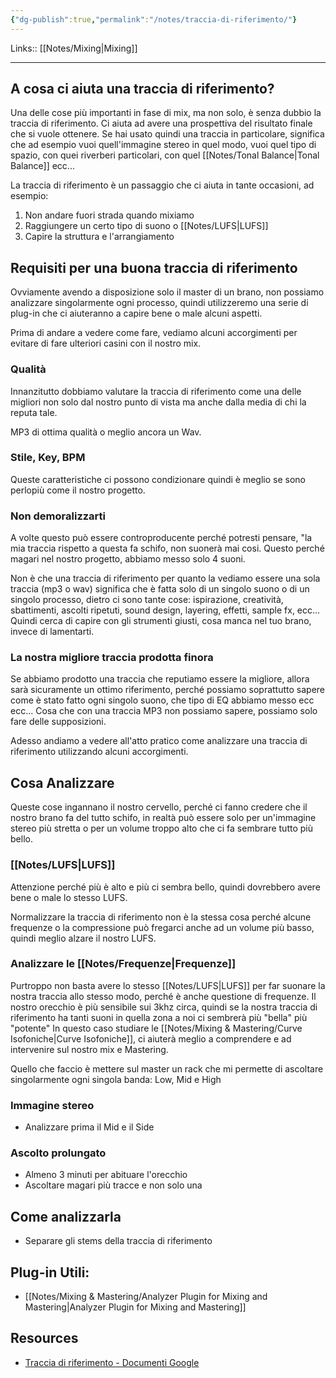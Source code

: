 ```yaml
---
{"dg-publish":true,"permalink":"/notes/traccia-di-riferimento/"}
---
```


Links:: [[Notes/Mixing\|Mixing]]

---
## A cosa ci aiuta una traccia di riferimento?

Una delle cose più importanti in fase di mix, ma non solo, è senza dubbio la traccia di riferimento. Ci aiuta ad avere una prospettiva del risultato finale che si vuole ottenere. 
Se hai usato quindi una traccia in particolare, significa che ad esempio vuoi quell'immagine stereo in quel modo, vuoi quel tipo di spazio, con quei riverberi particolari, con quel [[Notes/Tonal Balance\|Tonal Balance]] ecc...

La traccia di riferimento è un passaggio che ci aiuta in tante occasioni, ad esempio:
1. Non andare fuori strada quando mixiamo
2. Raggiungere un certo tipo di suono o [[Notes/LUFS\|LUFS]]
3. Capire la struttura e l'arrangiamento


## Requisiti per una buona traccia di riferimento

Ovviamente avendo a disposizione solo il master di un brano, non possiamo analizzare singolarmente ogni processo, quindi utilizzeremo una serie di plug-in che ci aiuteranno a capire bene o male alcuni aspetti.

Prima di andare a vedere come fare, vediamo alcuni accorgimenti per evitare di fare ulteriori casini con il nostro mix.

### Qualità

Innanzitutto dobbiamo valutare la traccia di riferimento come una delle migliori non solo dal nostro punto di vista ma anche dalla media di chi la reputa tale.

MP3 di ottima qualità o meglio ancora un Wav.

### Stile, Key, BPM

Queste caratteristiche ci possono condizionare quindi è meglio se sono perlopiù come il nostro progetto.

### Non demoralizzarti

A volte questo può essere controproducente perché potresti pensare, "la mia traccia rispetto a questa fa schifo, non suonerà mai cosi. Questo perché magari nel nostro progetto, abbiamo messo solo 4 suoni.

Non è che una traccia di riferimento per quanto la vediamo essere una sola traccia (mp3 o wav) significa che è fatta solo di un singolo suono o di un singolo processo, dietro ci sono tante cose: ispirazione, creatività, sbattimenti, ascolti ripetuti, sound design, layering, effetti, sample fx, ecc... Quindi cerca di capire con gli strumenti giusti, cosa manca nel tuo brano, invece di lamentarti.

### La nostra migliore traccia prodotta finora

Se abbiamo prodotto una traccia che reputiamo essere la migliore, allora sarà sicuramente un ottimo riferimento, perché possiamo soprattutto sapere come è stato fatto ogni singolo suono, che tipo di EQ abbiamo messo ecc ecc... Cosa che con una traccia MP3 non possiamo sapere, possiamo solo fare delle supposizioni.

Adesso andiamo a vedere all'atto pratico come analizzare una traccia di riferimento utilizzando alcuni accorgimenti.

## Cosa Analizzare

Queste cose ingannano il nostro cervello, perché ci fanno credere che il nostro brano fa del tutto schifo, in realtà può essere solo per un'immagine stereo più stretta o per un volume troppo alto che ci fa sembrare tutto più bello.

### [[Notes/LUFS\|LUFS]]

Attenzione perché più è alto e più ci sembra bello, quindi dovrebbero avere bene o male lo stesso LUFS.

Normalizzare la traccia di riferimento non è la stessa cosa perché alcune frequenze o la compressione può fregarci anche ad un volume più basso, quindi meglio alzare il nostro LUFS.

### Analizzare le [[Notes/Frequenze\|Frequenze]]

Purtroppo non basta avere lo stesso [[Notes/LUFS\|LUFS]] per far suonare la nostra traccia allo stesso modo, perché è anche questione di frequenze. Il nostro orecchio è più sensibile sui 3khz circa, quindi se la nostra traccia di riferimento ha tanti suoni in quella zona a noi ci sembrerà più "bella" più "potente" In questo caso studiare le [[Notes/Mixing & Mastering/Curve Isofoniche\|Curve Isofoniche]], ci aiuterà meglio a comprendere e ad intervenire sul nostro mix e Mastering.

Quello che faccio è mettere sul master un rack che mi permette di ascoltare singolarmente ogni singola banda: Low, Mid e High

### Immagine stereo

- Analizzare prima il Mid e il Side

### Ascolto prolungato

- Almeno 3 minuti per abituare l'orecchio
- Ascoltare magari più tracce e non solo una



## Come analizzarla

- Separare gli stems della traccia di riferimento 

## Plug-in Utili:

- [[Notes/Mixing & Mastering/Analyzer Plugin for Mixing and Mastering\|Analyzer Plugin for Mixing and Mastering]]


## Resources

- [Traccia di riferimento - Documenti Google](https://docs.google.com/document/d/1Yu-GnGcDXhcUNKuW9vmkGWQPxYl-Hav5og7C38gYX0U/edit?usp=sharing)

